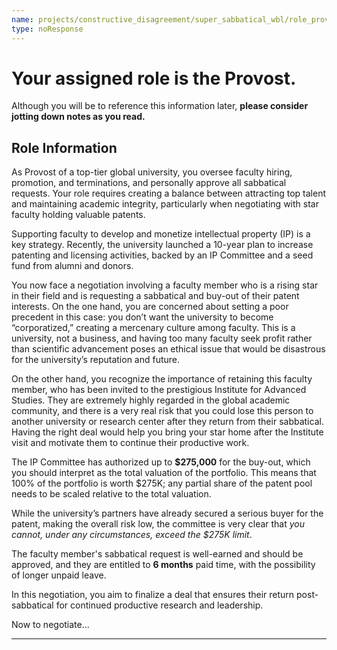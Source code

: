 ```yaml
---
name: projects/constructive_disagreement/super_sabbatical_wbl/role_provost.md
type: noResponse
---
```


# Your assigned role is the Provost.

Although you will be to reference this information later, **please consider jotting down notes as you read.**

## Role Information

As Provost of a top-tier global university, you oversee faculty hiring, promotion, and terminations, and personally approve all sabbatical requests. Your role requires creating a balance between attracting top talent and maintaining academic integrity, particularly when negotiating with star faculty holding valuable patents.

Supporting faculty to develop and monetize intellectual property (IP) is a key strategy. Recently, the university launched a 10-year plan to increase patenting and licensing activities, backed by an IP Committee and a seed fund from alumni and donors.

You now face a negotiation involving a faculty member who is a rising star in their field and is requesting a sabbatical and buy-out of their patent interests. On the one hand, you are concerned about setting a poor precedent in this case: you don’t want the university to become “corporatized,” creating a mercenary culture among faculty. This is a university, not a business, and having too many faculty seek profit rather than scientific advancement poses an ethical issue that would be disastrous for the university’s reputation and future.

On the other hand, you recognize the importance of retaining this faculty member, who has been invited to the prestigious Institute for Advanced Studies. They are extremely highly regarded in the global academic community, and there is a very real risk that you could lose this person to another university or research center after they return from their sabbatical. Having the right deal would help you bring your star home after the Institute visit and motivate them to continue their productive work.

The IP Committee has authorized up to **$275,000** for the buy-out, which you should interpret as the total valuation of the portfolio. This means that 100\% of the portfolio is worth $275K; any partial share of the patent pool needs to be scaled relative to the total valuation.

While the university’s partners have already secured a serious buyer for the patent, making the overall risk low, the committee is very clear that _you cannot, under any circumstances, exceed the $275K limit_.

The faculty member's sabbatical request is well-earned and should be approved, and they are entitled to **6 months** paid time, with the possibility of longer unpaid leave.

In this negotiation, you aim to finalize a deal that ensures their return post-sabbatical for continued productive research and leadership.

Now to negotiate...

---
